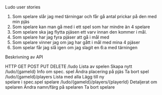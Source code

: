 Ludo user stories

1. Som spelare slår jag med tärningar och får gå antal prickar på den med min pjäs
2. Som spelare kan man gå med i ett spel som har mindre än 4 spelare
3. Som spelare ska jag flytta pjäsen ett varv innan den kommer i mål.
4. Som spelare har jag fyra pjäser att gå i mål med
5. Som spelare vinner jag om jag har gått i mål med mina 4 pjäser
6. Som spelar får jag slå igen om jag slagit en 6:a med tärningen


Beskrivning av API

HTTP                                GET                     POST            PUT                           DELETE
/ludo                               Lista av spelen         Skapa nytt    
/ludo/{gameId}                      Info om spec. spel                      Ändra placering på pjäs       Ta bort spel
/ludo/{gameId}/players              Lista med alla          Lägg till ny   
                                    spelare i spec.spel     spelare
/ludo/{gameId}/players/{playerId}   Detaljerat om spelaren                  Ändra namn/färg på spelaren   Ta bort spelare               

